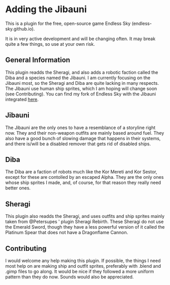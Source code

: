 # Adding the Jibauni

This is a plugin for the free, open-source game Endless Sky (endless-sky.github.io). 

It is in very active development and will be changing often. 
It may break quite a few things, so use at your own risk. 

## General Information
This plugin readds the Sheragi, and also adds a robotic faction called the Diba and a species named the Jibauni. 
I am currently focusing on the Jibauni most, so the Sheragi and Diba are quite lacking in many respects. 
The Jibauni use human ship sprites, which I am hoping will change soon (see Contributing). 
You can find my fork of Endless Sky with the Jibauni integrated [here](https://github.com/TheGiraffe3/endless-sky/tree/Jibauni).

## Jibauni

The Jibauni are the only ones to have a resemblance of a storyline right now. They and their non-weapon outfits are mainly based around fuel. They also have a good bunch of slowing damage that happens in their systems, and there is/will be a disabled remover that gets rid of disabled ships. 



## Diba

The Diba are a faction of robots much like the Kor Mereti and Kor Sestor, except for these are contolled by an escaped Alpha. 
They are the only ones whose ship sprites I made, and, of course, for that reason they really need better ones. 



## Sheragi

This plugin also readds the Sheragi, and uses outfits and ship sprites mainly taken from @Petersupes ' plugin Sheragi Rebirth. These Sheragi do not use the Emerald Sword, though they have a less powerful version of it called the Platinum Spear that does not have a Dragonflame Cannon. 



## Contributing

I would welcome any help making this plugin. If possible, the things I need most help on are making ship and outfit sprites, preferably with .blend and .gimp files to go along. It would be nice if they followed a more uniform pattern than they do now. Sounds would also be appreciated. 
